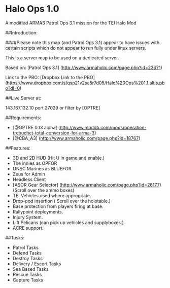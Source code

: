 # Halo Ops 1.0
A modified ARMA3 Patrol Ops 3.1 mission for the TEI Halo Mod

##Introduction:

####Please note this map (and Patrol Ops 3.1) appear to have issues with certain scripts which do not appear to run fully under linux servers.

This is a server map to be used on a dedicated server. 

Based on: 
[Patrol Ops 3.1] (http://www.armaholic.com/page.php?id=23671)

Link to the PBO: 
[Dropbox Link to the PBO] (https://www.dropbox.com/s/qsp21v2sc5r7d05/Halo%20Ops%201.1.altis.pbo?dl=0) 

##Live Server at:

143.167.132.10 port 27029 or filter by [OPTRE] 



##Requirements:
* [@OPTRE 0.13 alpha] (http://www.moddb.com/mods/operation-trebuchet-total-conversion-for-arma-3)
* [@CBA_A3] (http://www.armaholic.com/page.php?id=18767)

##Features:
* 3D and 2D HUD (Hit U in game and enable.) 
* The innies as OPFOR 
* UNSC Marines as BLUEFOR. 
* Zeus for Admin 
* Headless Client 
* [ASOR Gear Selector] (http://www.armaholic.com/page.php?id=26177) (Scroll over the ammo boxes) 
* TEI Vehicles used where appropriate. 
* Drop-pod insertion ( Scroll over the holotable.) 
* Base protection from players firing at base. 
* Rallypoint deployments. 
* Injury System. 
* Lift Pelicans (can pick up vehicles and supplyboxes.) 
* ACRE support. 

##Tasks:
* Patrol Tasks 
* Defend Tasks 
* Destroy Tasks 
* Delivery / Escort Tasks 
* Sea Based Tasks 
* Rescue Tasks 
* Capture Tasks
